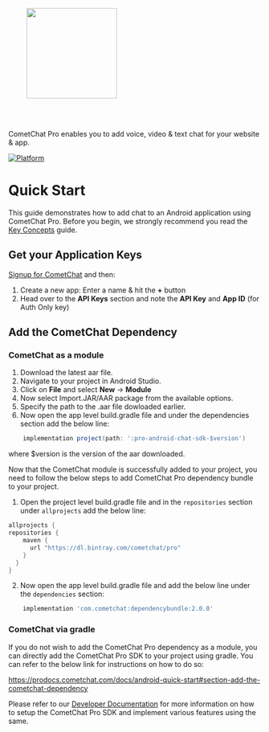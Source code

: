 <div style="width:100%">
<div style="width:100%">
	<div style="width:50%; display:inline-block">
		<p align="center">
		<img style="text-align:center" width="180" height="180" alt="" src="https://raw.githubusercontent.com/cometchat-pro/ios-swift-chat-app/master/Screenshots/CometChat%20Logo.png">	
		</p>	
	</div>	
</div>
</br>
</br>
</div>

CometChat Pro enables you to add voice, video & text chat for your website & app.

[![Platform](https://img.shields.io/badge/Platform-Android-brightgreen)](#)


# Quick Start

This guide demonstrates how to add chat to an Android application using CometChat Pro. Before you begin, we strongly recommend you read the <a href="https://prodocs.cometchat.com/docs/concepts" target="_blank">Key Concepts</a> guide.

## Get your Application Keys

<a href="https://app.cometchat.io" target="_blank">Signup for CometChat</a> and then:

1. Create a new app: Enter a name & hit the **+** button
2. Head over to the **API Keys** section and note the **API Key** and **App ID** (for Auth Only key)

## Add the CometChat Dependency

### CometChat as a module
1. Download the latest aar file.
2. Navigate to your project in Android Studio.
3. Click on **File** and select **New** -> **Module**
4. Now select Import.JAR/AAR package from the available options.
5. Specify the path to the .aar file dowloaded earlier.
6. Now open the app level build.gradle file and under the dependencies section add the below line:
```groovy
	implementation project(path: ':pro-android-chat-sdk-$version')
```
where $version is the version of the aar downloaded.

Now that the CometChat module is successfully added to your project, you need to follow the below steps to add CometChat Pro dependency bundle to your project.
1. Open the project level build.gradle file and in the `repositories` section under `allprojects` add the below line:
``` groovy
allprojects {
repositories {
    maven {
      url "https://dl.bintray.com/cometchat/pro"
    }
  }
}
```
2. Now open the app level build.gradle file and add the below line under the `dependencies` section:
``` groovy
	implementation 'com.cometchat:dependencybundle:2.0.0'
```

### CometChat via gradle
If you do not wish to add the CometChat Pro dependency as a module, you can directly add the CometChat Pro SDK to your project using gradle. You can refer to the below link for instructions on how to do so:

https://prodocs.cometchat.com/docs/android-quick-start#section-add-the-cometchat-dependency

Please refer to our [Developer Documentation](https://prodocs.cometchat.com/docs/android-quick-start) for more information on how to setup the CometChat Pro SDK and implement various features using the same.
